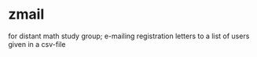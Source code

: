 zmail
=====

for distant math study group; e-mailing registration letters to a list of users given in a csv-file
